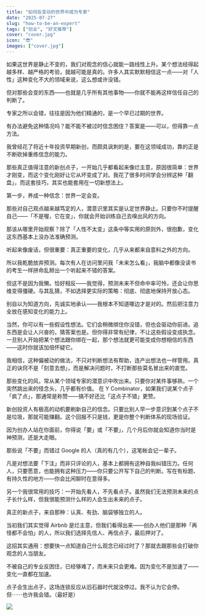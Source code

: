 ```yaml
---
title: "如何在变动的世界中成为专家"
date: "2025-07-27"
slug: "how-to-be-an-expert"
tags: ["创业", "好文推荐"]
cover: "cover.jpg"
icon: "😎"
images: ["cover.jpg"]
---
```

如果这世界是静止不变的，我们对观念的信心就能一路线性上升。某个想法经得起越多样、越严格的考验，就越可能是真的。许多人其实默默相信这一点——对「人性」这种变化不大的领域来说，这么想或许没错。



但对那些会变的东西——也就是几乎所有其他事物——你就不能再这样信任自己的判断了。



专家之所以会错，往往是因为他们精通的，是一个早已过期的世界。



有办法避免这种情况吗？能不能不被过时信念困住？答案是——可以，但得靠一点方法。



我曾经花了将近十年投资早期新创，而颇具讽刺的是，要在这领域成功，靠的正是不断砍掉重练信念的能力。



那些真正值得注意的新创点子，一开始几乎都看起来像烂主意，原因很简单：世界才刚变，而这个变化刚好让它从坏变成了对。我花了很多时间学会分辨这种「翻盘」，而这套技巧，其实也能套用在一切新想法上。



第一步，养成一种信念：世界一定会变。



那些对自己观点越来越笃定的人，潜意识里其实是认定世界静止。只要你不时提醒自己——「不是喔，它在变」，你就会开始训练自己去嗅出风的方向。



那该从哪里开始观察？除了「人性不太变」这条中等实用的原则外，很抱歉，变化这东西基本上没办法准确预测。



听起来像废话，但很重要：真正重要的变化，几乎从来都来自意料之外的方向。



所以我乾脆放弃预测。每次有人在访问里问我「未来怎么看」，我脑中都像没读书的考生一样拼命乱掰出一个听起来不错的答案。



但这不是因为我懒。恰好相反——我觉得，预测未来不但命中率可怜，还会让你思维变得僵硬。与其乱猜，不如选择更实际的策略：彻底、彻底地保持开放心态。



别自以为知道方向，先诚实地承认——我根本不知道哪边才是对的。然后把注意力全放在感知变化的能力上。



当然，你可以有一些假设性想法。它们会稍微绑住你没错，但也会驱动你前进。追东西是会让人兴奋的，猜答案也是。但你得非常有纪律，不让这些假设变成执念。
一旦别人开始把某个想法跟你绑在一起，那个想法就更可能变成你想相信的东西——这时你就该加倍怀疑它。



我相信，这种偏被动的做法，不只对判断想法有帮助，连产出想法也一样管用。真正的诀窍不是「刻意去想」，而是解决问题时，不打断那些莫名冒出来的直觉。



那些变化的风，常从某个领域专家的潜意识中吹出来。只要你对某件事够熟，一个突然跳出来的怪念头，几乎都有价值。
在 Y Combinator，如果我们说某个点子「疯了点」，那通常是称赞——搞不好还比「这点子不错」更赞。



新创投资人有极高的动机要刷新自己的信念。只要比别人早一步意识到某个点子不是垃圾，那就可能赚翻。这个回报不只是钱，更是你整个判断体系的现场验证。



因为创办人站在你面前，你得说「要」或「不要」，几个月后你就会知道你当时是神预测，还是大走眼。



那些说「不要」而错过 Google 的人（真的有几个），这笔帐会记一辈子。



凡是对想法要「下注」而非只评论的人，基本上都拥有这种自我纠错压力。任何人，只要愿意，也能拥有这种压力——你只要公开写下自己的判断。写在有标题、有持久性的地方——你会比闲聊时在意得多。



另一个我很常用的技巧：一开始先看人，不先看点子。虽然我们无法预测未来的点子长什么样，但我很能预测什么样的人会生出未来的点子。



真正的新点子，来自那种：认真、有劲、脑袋够独立的人。



当初我们其实觉得 Airbnb 是烂主意，但我们看得出来——创办人他们是那种「再怪都不会怕」的人，所以我们选择先信人、再信点子，最后押对了。



这招其实通用：想要快一点知道自己什么观念已经过时了？那就去跟那些会打破你观念的人当朋友。



不被自己的专业反困住，已经够难了，而未来只会更难。因为变化不是加速了——变化一直都在加速。



点子会生出点子，这场连锁反应从旧石器时代就没停过。我不认为它会停。
但⋯⋯也许我会错。（最好是）




![](https://prod-files-secure.s3.us-west-2.amazonaws.com/112d0858-5090-4d34-a606-b75eb8d65fd2/46476355-9cf3-4e99-9b7a-3531bc426380/1000202064.png?X-Amz-Algorithm=AWS4-HMAC-SHA256&X-Amz-Content-Sha256=UNSIGNED-PAYLOAD&X-Amz-Credential=ASIAZI2LB466TOO4XMHF%2F20250907%2Fus-west-2%2Fs3%2Faws4_request&X-Amz-Date=20250907T163357Z&X-Amz-Expires=3600&X-Amz-Security-Token=IQoJb3JpZ2luX2VjEDwaCXVzLXdlc3QtMiJIMEYCIQCYppKgIy8WUDj299Qx%2FQOTtmtLL0ZOFpvAuQkBxvZ%2BCAIhAIy3y2SmQKaqPQ1cnNckG6l49qofu31xpaHWJM2DYT9xKogECKX%2F%2F%2F%2F%2F%2F%2F%2F%2F%2FwEQABoMNjM3NDIzMTgzODA1IgzzNK2Z3N9kCNG2tGEq3AOREeFaRBQFORkd8bIBaT8lTzp5TP1%2BnBqt6RFYpJ%2BjeCSmcyqPHU0UNWrsr0FQ8XD%2BN0gw4mep7T3mvMdXcD2bki%2BvvQDndeaK0LP9UY2wvxdhG0stlRok%2Fk9qxji2n8mtOvhFun6TUM2XqxTjrQyVdT%2Bzx3eLx1s%2BMsQniMMjG77h9%2Bxa8pe3U1MAnIPXynQ17TTOALFZl7qXg2JCJXbSfEsw6K%2F7S5DdaVGBUrYwL7RPTGNdIBNIjk1oSxKnNPdxr%2FyT1l6a14WADoyeXIK%2Fpfe96sbBvL7sM6luAqfM2lMAUxAOvCL8OHUaPqtZvreKjpeq27yB%2BzPXEf%2FMqeYo4YKPzdMRSJSSZrR8L19rUkdO%2B0fFlhkig87E%2BPidKrhmbpe%2BwNP%2BsA6XROz0AuAHCVn6jGFF5yYEzah%2BD5u1qfKLY8NJyzc0dOQ%2BKCMM9J1XxzpZ%2FzAx14kq%2FTpa%2Be2SEQUAvfCV53PkA0ErYrg8ZZdvX1bMP4Rj1SD2yPiT7N6iiy8brhXot6bCL%2Bo5z7GH3TKst%2FS8y9zaqCWBM4IY0tDG3F63YBdzYMTm9h4pHTuGoNoPHFFA62PwHv0yUTJnyeZDPUbvzhah9%2BjGPcVA9zyyoFekEPc5SzuY6zCp5vXFBjqkAQfGZHM6c61wLEiNFcudDV%2FVrj1JGHBEzz8uVCQRrbxsfln4SKgf8ng572%2FMggmqUyafmbPIeT0gXpT0IxSOuYtr6q3YOSbEv06oD7ju3fTJfYfz7VTBRYsJLk%2B1LzV59JohR1xU4YEghGeRUctpVZGMjvmebxajRynPx%2BWm%2FFCsikETiUETJb%2FhhiH6hhQ5mdci0qJgUP%2BxqhXJLlGSmlV1AhmJ&X-Amz-Signature=aaf22e02af72724819f83409356a4c2fda5561deae0beb970815378bded63182&X-Amz-SignedHeaders=host&x-amz-checksum-mode=ENABLED&x-id=GetObject)

